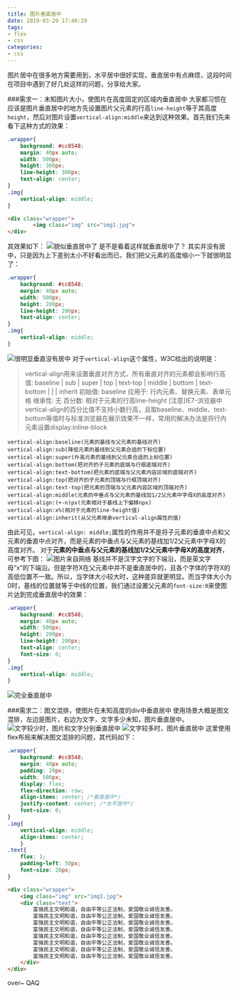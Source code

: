 ```yaml
---
title: 图片垂直居中
date: 2019-03-29 17:40:29
tags:
- flex
- css
categories: 
- css
---
```


图片居中在很多地方需要用到，水平居中很好实现，垂直居中有点麻烦，这段时间在项目中遇到了好几处这样的问题，分享给大家。

<!--more-->
###需求一：未知图片大小，使图片在高度固定的区域内垂直居中
大家都习惯在应该是图片垂直居中的地方先设置图片父元素的行高```line-height```等于其高度```height```，然后对图片设置```vertical-align:middle```来达到这种效果。首先我们先来看下这种方式的效果：
```css
.wrapper{
	background: #cc8548;
	margin: 40px auto;
	width: 500px;
	height: 300px;
	line-height: 300px;
	text-align: center;
}
.img{
	vertical-align: middle;
}

```
```html
<div class="wrapper">
		<img class="img" src="img1.jpg">
</div>
```
其效果如下：
![貌似垂直居中了](http://upload-images.jianshu.io/upload_images/6337462-35e9c9eb90c1524f.png?imageMogr2/auto-orient/strip%7CimageView2/2/w/1240)
是不是看着这样就垂直居中了？
其实并没有居中，只是因为上下差别太小不好看出而已，我们把父元素的高度缩小一下就很明显了：
```css
.wrapper{
	background: #cc8548;
	margin: 40px auto;
	width: 500px;
	height: 200px;
	line-height: 200px;
	text-align: center;
}
.img{
	vertical-align: middle;
}
```
![很明显垂直没有居中](http://upload-images.jianshu.io/upload_images/6337462-f3c872740b2cb679.png?imageMogr2/auto-orient/strip%7CimageView2/2/w/1240)
对于``` vertical-align ```这个属性，W3C给出的说明是：
>vertical-align用来设置垂直对齐方式，所有垂直对齐的元素都会影响行高
值: baseline | sub | super | top | text-top | middle | bottom | text-bottom | <length> | <percentage> | inherit
初始值: baseline
应用于: 行内元素、替换元素、表单元格
继承性: 无
百分数: 相对于元素的行高line-height
[注意]IE7-浏览器中vertical-align的百分比值不支持小数行高，且取baseline、middle、text-bottom等值时与标准浏览器在展示效果不一样，常用的解决办法是将行内元素设置display:inline-block 
```
vertical-align:baseline(元素的基线与父元素的基线对齐)
vertical-align:sub(降低元素的基线到父元素合适的下标位置)
vertical-align:super(升高元素的基线到父元素合适的上标位置)
vertical-align:bottom(把对齐的子元素的底端与行框底端对齐)
vertical-align:text-bottom(把元素的底端与父元素内容区域的底端对齐)
vertical-align:top(把对齐的子元素的顶端与行框顶端对齐)
vertical-align:text-top(把元素的顶端与父元素内容区域的顶端对齐)
vertical-align:middle(元素的中垂点与父元素的基线加1/2父元素中字母X的高度对齐)
vertical-align:(+-n)px(元素相对于基线上下偏移npx)
vertical-align:x%(相对于元素的line-height值)
vertical-align:inherit(从父元素继承vertical-align属性的值)
```
由此可见，``` vertical-align: middle; ```属性的作用并不是将子元素的垂直中点和父元素的垂直中点对齐，而是元素的中垂点与父元素的基线加1/2父元素中字母X的高度对齐。
对于**元素的中垂点与父元素的基线加1/2父元素中字母X的高度对齐**，可参考下图：
![图片来自网络](http://upload-images.jianshu.io/upload_images/6337462-8fd15a2011b06662.png?imageMogr2/auto-orient/strip%7CimageView2/2/w/1240)
基线并不是汉字文字的下端沿，而是英文字母“x”的下端沿。但是字符X在父元素中并不是垂直居中的，且各个字体的字符X的高低位置不一致。所以，当字体大小较大时，这种差异就更明显。而当字体大小为0时，基线的位置就等于中线的位置，我们通过设置父元素的```font-size:0```来使图片达到完成垂直居中的效果：
```css
.wrapper{
	background: #cc8548;
	margin: 40px auto;
	width: 500px;
	height: 200px;
	line-height: 200px;
	text-align: center;
	font-size: 0;
}
.img{
	vertical-align: middle;
}
```
![完全垂直居中](http://upload-images.jianshu.io/upload_images/6337462-1e9d371ec5d79072.png?imageMogr2/auto-orient/strip%7CimageView2/2/w/1240)

###需求二：图文混排，使图片在未知高度的div中垂直居中
使用场景大概是图文混排，左边是图片，右边为文字，文字多少未知，图片垂直居中。
![文字较少时，图片和文字分别垂直居中](http://upload-images.jianshu.io/upload_images/6337462-e7af97222b3240ad.png?imageMogr2/auto-orient/strip%7CimageView2/2/w/1240)
![文字较多时，图片垂直居中](http://upload-images.jianshu.io/upload_images/6337462-b61df2d1a98da3bf.png?imageMogr2/auto-orient/strip%7CimageView2/2/w/1240)
这里使用flex布局来解决图文混排的问题，其代码如下：
```css
.wrapper{
	background: #cc8548;
	margin: 40px auto;
	padding: 20px;
	width: 500px;
	display: flex;
	flex-direction: row;
	align-items: center; /*垂直居中*/
	justify-content: center; /*水平居中*/
	font-size: 0;
}
.img{
	vertical-align: middle;
	align-items: center;
	}
.text{
	flex: 1;
	padding-left: 50px;
	font-size: 20px;
}
```
```html
<div class="wrapper">
	<img class="img" src="img1.jpg">
	<div class="text">
		富强民主文明和谐，自由平等公正法制，爱国敬业诚信友善。
		富强民主文明和谐，自由平等公正法制，爱国敬业诚信友善。
		富强民主文明和谐，自由平等公正法制，爱国敬业诚信友善。
		富强民主文明和谐，自由平等公正法制，爱国敬业诚信友善。
		富强民主文明和谐，自由平等公正法制，爱国敬业诚信友善。
		富强民主文明和谐，自由平等公正法制，爱国敬业诚信友善。
		富强民主文明和谐，自由平等公正法制，爱国敬业诚信友善。
		富强民主文明和谐，自由平等公正法制，爱国敬业诚信友善。
	</div>
</div>
```
over~   QAQ

























